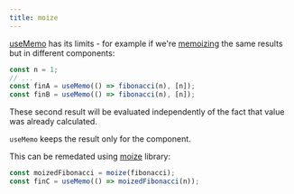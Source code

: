 ```yaml
---
title: moize
---
```


[useMemo](/knowledge/React/useMemo.md) has its limits - for example if we're [memoizing](/memoization) the same results but in different components:

```jsx
const n = 1;
// ...
const finA = useMemo(() => fibonacci(n), [n]);
const finB = useMemo(() => fibonacci(n), [n]);
```

These second result will be evaluated independently of the fact that value was already calculated.

`useMemo` keeps the result only for the component.

This can be remedated using [moize](https://github.com/planttheidea/moize/) library:

```js
const moizedFibonacci = moize(fibonacci);
const finC = useMemo(() => moizedFibonacci(n));
```
